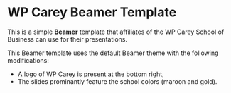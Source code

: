 # WP Carey Beamer Template

This is a simple **Beamer** template that affiliates of the WP Carey School of Business can use for their presentations. 

This Beamer template uses the default Beamer theme with the following modifications: 
- A logo of WP Carey is present at the bottom right, 
- The slides prominantly feature the school colors (maroon and gold). 